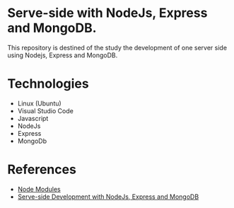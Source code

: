 # Serve-side with NodeJs, Express and MongoDB.
This repository is destined of the study the development of one server side using Nodejs, Express and MongoDB.

# Technologies
- Linux (Ubuntu)
- Visual Studio Code
- Javascript
- NodeJs
- Express
- MongoDb

# References
- [Node Modules](https://nodejs.org/api/modules.html)
- [Serve-side Development with NodeJs, Express and MongoDB](https://www.coursera.org/learn/server-side-nodejs)